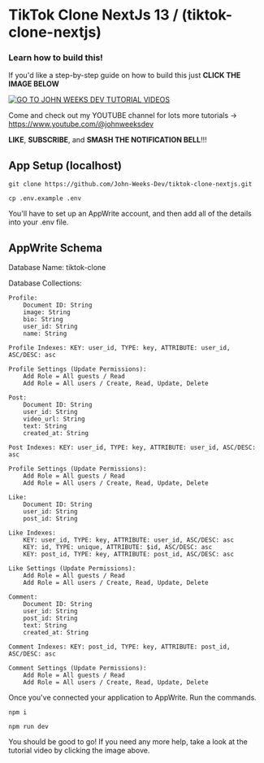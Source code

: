# TikTok Clone NextJs 13 / (tiktok-clone-nextjs)

### Learn how to build this!

If you'd like a step-by-step guide on how to build this just **CLICK THE IMAGE BELOW**

[![GO TO JOHN WEEKS DEV TUTORIAL VIDEOS](https://github.com/John-Weeks-Dev/ebay-clone/assets/108229029/1d1d9f20-0f5b-4d00-8d5a-9aca0d3e414c)](https://www.youtube.com/watch?v=LtPYuFhYf1w)

Come and check out my YOUTUBE channel for lots more tutorials -> https://www.youtube.com/@johnweeksdev

**LIKE**, **SUBSCRIBE**, and **SMASH THE NOTIFICATION BELL**!!!

## App Setup (localhost)

```
git clone https://github.com/John-Weeks-Dev/tiktok-clone-nextjs.git

cp .env.example .env
```

You'll have to set up an AppWrite account, and then add all of the details into your .env file.

## AppWrite Schema

Database Name: tiktok-clone

Database Collections:

    Profile:
        Document ID: String
        image: String
        bio: String
        user_id: String
        name: String
        
    Profile Indexes: KEY: user_id, TYPE: key, ATTRIBUTE: user_id, ASC/DESC: asc
    
    Profile Settings (Update Permissions):
        Add Role = All guests / Read
        Add Role = All users / Create, Read, Update, Delete

    Post:
        Document ID: String
        user_id: String
        video_url: String
        text: String
        created_at: String
        
    Post Indexes: KEY: user_id, TYPE: key, ATTRIBUTE: user_id, ASC/DESC: asc

    Profile Settings (Update Permissions):
        Add Role = All guests / Read
        Add Role = All users / Create, Read, Update, Delete

    Like:
        Document ID: String
        user_id: String
        post_id: String

    Like Indexes: 
        KEY: user_id, TYPE: key, ATTRIBUTE: user_id, ASC/DESC: asc
        KEY: id, TYPE: unique, ATTRIBUTE: $id, ASC/DESC: asc
        KEY: post_id, TYPE: key, ATTRIBUTE: post_id, ASC/DESC: asc

    Like Settings (Update Permissions):
        Add Role = All guests / Read
        Add Role = All users / Create, Read, Update, Delete

    Comment:
        Document ID: String
        user_id: String
        post_id: String
        text: String
        created_at: String
        
    Comment Indexes: KEY: post_id, TYPE: key, ATTRIBUTE: post_id, ASC/DESC: asc

    Comment Settings (Update Permissions):
        Add Role = All guests / Read
        Add Role = All users / Create, Read, Update, Delete


Once you've connected your application to AppWrite. Run the commands.
    
```
npm i

npm run dev
```

You should be good to go! If you need any more help, take a look at the tutorial video by clicking the image above.

